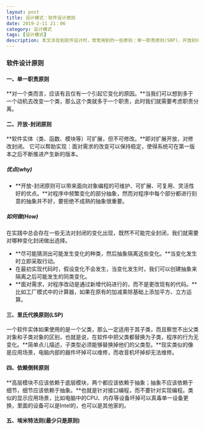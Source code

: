 ```yaml
---
layout: post
title: 设计模式：软件设计原则
date: 2019-2-11 21：06
category: 设计模式
tags: [设计模式]
description: 本文涉及到软件设计时，常常用到的一些原则：单一职责原则(SRP)、开放封闭原则等等。
---
```




### 软件设计原则



#### 一、单一职责原则

​	**对一个类而言，应该有且仅有一个引起它变化的原因。**当我们可以想到多于一个动机去改变一个类，那么这个类就多于一个职责，此时我们就需要考虑职责分离。



#### 二、开放-封闭原则

​	**软件实体（类、函数、模块等）可扩展，但不可修改。**即对扩展开放，对修改封闭。	它可以帮助实现：面对需求的改变可以保持稳定，使得系统可在第一版本之后不断推进产生新的版本。



##### 优点(why)

- **开放-封闭原则可以带来面向对象编程的可维护、可扩展、可复用、灵活性好的优点。**对程序中频繁变化的部分抽象，然而对程序中每个部分都进行刻意的抽象并不好，要拒绝不成熟的抽象很重要。



##### 如何做(How)

​	在实践中总会存在一些无法对封闭的变化出现，既然不可能完全封闭，我们就需要对哪种变化封闭做出选择。

- **尽可能猜测出可能发生变化的种类，然后抽象隔离这些变化。**当变化发生时立即采取行动。
- 在最初实现代码时，假设变化不会发生，当变化发生时，我们可以创建抽象来隔离之后可能发生的同类变化。
- **面对需求，对程序改动是通过新增代码进行的，而不是更改现有的代码。**比如工厂模式中的计算器，如果在原有的加减乘除基础上添加平方、立方运算。



#### 三、里氏代换原则(LSP)

​	一个软件实体如果使用的是一个父类，那么一定适用于其子类，而且察觉不出父类对象和子类对象的区别，也就是说，在软件中把父类都替换为子类，程序的行为无变化。**简单点儿描述，子类型必须能够替换掉他们的父类型。**现实类似的像是应用场景，电脑内部的器件坏掉可以维修，而收音机坏掉却无法维修。



#### 四、依赖倒转原则

​	**高层模块不应该依赖于底层模块，两个都应该依赖于抽象；抽象不应该依赖于细节，细节应该依赖于抽象。**也就是针对接口编程，而不要针对实现编程。类似的显示应用场景，比如电脑中的CPU、内存等设备坏掉可以真毒单一设备更换，里面的设备可以是Intel的，也可以是其他家的。



#### 五、埃米特法则(最少只是原则)
